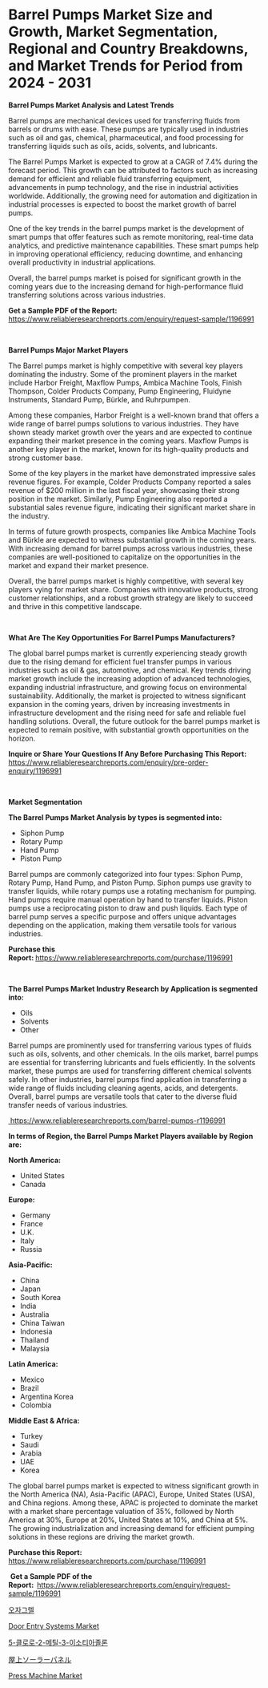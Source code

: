 <p><h1>Barrel Pumps Market Size and Growth, Market Segmentation, Regional and Country Breakdowns, and Market Trends for Period from 2024 -  2031</h1></p><p><strong>Barrel Pumps Market Analysis and Latest Trends</strong></p>
<p><p>Barrel pumps are mechanical devices used for transferring fluids from barrels or drums with ease. These pumps are typically used in industries such as oil and gas, chemical, pharmaceutical, and food processing for transferring liquids such as oils, acids, solvents, and lubricants.</p><p>The Barrel Pumps Market is expected to grow at a CAGR of 7.4% during the forecast period. This growth can be attributed to factors such as increasing demand for efficient and reliable fluid transferring equipment, advancements in pump technology, and the rise in industrial activities worldwide. Additionally, the growing need for automation and digitization in industrial processes is expected to boost the market growth of barrel pumps.</p><p>One of the key trends in the barrel pumps market is the development of smart pumps that offer features such as remote monitoring, real-time data analytics, and predictive maintenance capabilities. These smart pumps help in improving operational efficiency, reducing downtime, and enhancing overall productivity in industrial applications.</p><p>Overall, the barrel pumps market is poised for significant growth in the coming years due to the increasing demand for high-performance fluid transferring solutions across various industries.</p></p>
<p><strong>Get a Sample PDF of the Report:&nbsp;</strong> <a href="https://www.reliableresearchreports.com/enquiry/request-sample/1196991">https://www.reliableresearchreports.com/enquiry/request-sample/1196991</a></p>
<p>&nbsp;</p>
<p><strong>Barrel Pumps Major Market Players</strong></p>
<p><p>The Barrel pumps market is highly competitive with several key players dominating the industry. Some of the prominent players in the market include Harbor Freight, Maxflow Pumps, Ambica Machine Tools, Finish Thompson, Colder Products Company, Pump Engineering, Fluidyne Instruments, Standard Pump, Bürkle, and Ruhrpumpen.</p><p>Among these companies, Harbor Freight is a well-known brand that offers a wide range of barrel pumps solutions to various industries. They have shown steady market growth over the years and are expected to continue expanding their market presence in the coming years. Maxflow Pumps is another key player in the market, known for its high-quality products and strong customer base.</p><p>Some of the key players in the market have demonstrated impressive sales revenue figures. For example, Colder Products Company reported a sales revenue of $200 million in the last fiscal year, showcasing their strong position in the market. Similarly, Pump Engineering also reported a substantial sales revenue figure, indicating their significant market share in the industry.</p><p>In terms of future growth prospects, companies like Ambica Machine Tools and Bürkle are expected to witness substantial growth in the coming years. With increasing demand for barrel pumps across various industries, these companies are well-positioned to capitalize on the opportunities in the market and expand their market presence.</p><p>Overall, the barrel pumps market is highly competitive, with several key players vying for market share. Companies with innovative products, strong customer relationships, and a robust growth strategy are likely to succeed and thrive in this competitive landscape.</p></p>
<p>&nbsp;</p>
<p><strong>What Are The Key Opportunities For Barrel Pumps Manufacturers?</strong></p>
<p><p>The global barrel pumps market is currently experiencing steady growth due to the rising demand for efficient fuel transfer pumps in various industries such as oil & gas, automotive, and chemical. Key trends driving market growth include the increasing adoption of advanced technologies, expanding industrial infrastructure, and growing focus on environmental sustainability. Additionally, the market is projected to witness significant expansion in the coming years, driven by increasing investments in infrastructure development and the rising need for safe and reliable fuel handling solutions. Overall, the future outlook for the barrel pumps market is expected to remain positive, with substantial growth opportunities on the horizon.</p></p>
<p><strong>Inquire or Share Your Questions If Any Before Purchasing This Report:</strong> <a href="https://www.reliableresearchreports.com/enquiry/pre-order-enquiry/1196991">https://www.reliableresearchreports.com/enquiry/pre-order-enquiry/1196991</a></p>
<p>&nbsp;</p>
<p><strong>Market Segmentation</strong></p>
<p><strong>The Barrel Pumps Market Analysis by types is segmented into:</strong></p>
<p><ul><li>Siphon Pump</li><li>Rotary Pump</li><li>Hand Pump</li><li>Piston Pump</li></ul></p>
<p><p>Barrel pumps are commonly categorized into four types: Siphon Pump, Rotary Pump, Hand Pump, and Piston Pump. Siphon pumps use gravity to transfer liquids, while rotary pumps use a rotating mechanism for pumping. Hand pumps require manual operation by hand to transfer liquids. Piston pumps use a reciprocating piston to draw and push liquids. Each type of barrel pump serves a specific purpose and offers unique advantages depending on the application, making them versatile tools for various industries.</p></p>
<p><strong>Purchase this Report:&nbsp;</strong><a href="https://www.reliableresearchreports.com/purchase/1196991">https://www.reliableresearchreports.com/purchase/1196991</a></p>
<p>&nbsp;</p>
<p><strong>The Barrel Pumps Market Industry Research by Application is segmented into:</strong></p>
<p><ul><li>Oils</li><li>Solvents</li><li>Other</li></ul></p>
<p><p>Barrel pumps are prominently used for transferring various types of fluids such as oils, solvents, and other chemicals. In the oils market, barrel pumps are essential for transferring lubricants and fuels efficiently. In the solvents market, these pumps are used for transferring different chemical solvents safely. In other industries, barrel pumps find application in transferring a wide range of fluids including cleaning agents, acids, and detergents. Overall, barrel pumps are versatile tools that cater to the diverse fluid transfer needs of various industries.</p></p>
<p><a href="https://www.reliableresearchreports.com/barrel-pumps-r1196991">&nbsp;https://www.reliableresearchreports.com/barrel-pumps-r1196991</a></p>
<p><strong>In terms of Region, the Barrel Pumps Market Players available by Region are:</strong></p>
<p>
    <p> <strong> North America: </strong>
        <ul>
            <li>United States</li>
            <li>Canada</li>
        </ul>
        </p> 
    <p> <strong> Europe: </strong>
        <ul>
            <li>Germany</li>
            <li>France</li>
            <li>U.K.</li>
            <li>Italy</li>
            <li>Russia</li>
        </ul>
        </p> 
    <p> <strong> Asia-Pacific: </strong>
        <ul>
            <li>China</li>
            <li>Japan</li>
            <li>South Korea</li>
            <li>India</li>
            <li>Australia</li>
            <li>China Taiwan</li>
            <li>Indonesia</li>
            <li>Thailand</li>
            <li>Malaysia</li>
        </ul>
        </p> 
    <p> <strong> Latin America: </strong>
        <ul>
            <li>Mexico</li>
            <li>Brazil</li>
            <li>Argentina Korea</li>
            <li>Colombia</li>
        </ul>
        </p> 
    <p> <strong> Middle East & Africa: </strong>
        <ul>
            <li>Turkey</li>
            <li>Saudi</li>
            <li>Arabia</li>
            <li>UAE</li>
            <li>Korea</li>
        </ul>
    </p>
    </p>
<p><p>The global barrel pumps market is expected to witness significant growth in the North America (NA), Asia-Pacific (APAC), Europe, United States (USA), and China regions. Among these, APAC is projected to dominate the market with a market share percentage valuation of 35%, followed by North America at 30%, Europe at 20%, United States at 10%, and China at 5%. The growing industrialization and increasing demand for efficient pumping solutions in these regions are driving the market growth.</p></p>
<p><strong>Purchase this Report: </strong><a href="https://www.reliableresearchreports.com/purchase/1196991">https://www.reliableresearchreports.com/purchase/1196991</a></p>
<p>&nbsp;<strong>Get a Sample PDF of the Report:&nbsp;&nbsp;</strong><a href="https://www.reliableresearchreports.com/enquiry/request-sample/1196991">https://www.reliableresearchreports.com/enquiry/request-sample/1196991</a></p>
<p><strong></strong></p>
<p><p><a href="https://github.com/mpodehpw07370073/Market-Research-Report-List-2/blob/main/2620734167562.md">오자그렐</a></p><p><a href="https://github.com/nathandecarvalho/Market-Research-Report-List-4/blob/main/door-entry-systems-market.md">Door Entry Systems Market</a></p><p><a href="https://github.com/TobyKub4685/Market-Research-Report-List-2/blob/main/5858329167563.md">5-클로로-2-메틸-3-이소티아졸론</a></p><p><a href="https://medium.com/@kegley4963152024/%E5%B1%8B%E4%B8%8A%E5%A4%AA%E9%99%BD%E5%85%89%E3%83%91%E3%83%8D%E3%83%AB%E5%B8%82%E5%A0%B4%E3%81%AE%E3%83%88%E3%83%AC%E3%83%B3%E3%83%89%E3%81%A8%E5%88%86%E6%9E%90-%E5%B0%86%E6%9D%A5%E3%81%AE%E6%88%90%E9%95%B7%E3%81%AE%E6%A9%9F%E4%BC%9A%E3%81%A8%E8%AA%B2%E9%A1%8C-2024%E5%B9%B4-2031%E5%B9%B4-c65b048cd210">屋上ソーラーパネル</a></p><p><a href="https://github.com/kosella/Market-Research-Report-List-4/blob/main/press-machine-market.md">Press Machine Market</a></p></p>